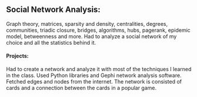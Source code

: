 ## Social Network Analysis: 
Graph theory, matrices, sparsity and density, centralities, degrees, communities, triadic closure, bridges, algorithms, hubs, pagerank, epidemic model, betweenness and more. Had to analyze a social network of my choice and all the statistics behind it. 
#### Projects: 
Had to create a network and analyze it with most of the techniques I learned in the class. Used Python libraries and Gephi network analysis software. Fetched edges and nodes from the internet. The network is consisted of cards and a connection between the cards in a popular game.
